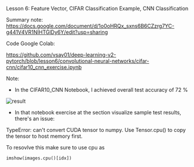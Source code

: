 Lesson 6: Feature Vector, CIFAR Classification Example, CNN Classification

Summary note: https://docs.google.com/document/d/1o0oHRQx_sxns6B6CZzrg7YC-g441V4VR1NIHTGlDy6Y/edit?usp=sharing

Code Google Colab:

https://github.com/vsay01/deep-learning-v2-pytorch/blob/lesson6/convolutional-neural-networks/cifar-cnn/cifar10_cnn_exercise.ipynb

Note:

- In the CIFAR10_CNN Notebook, I achieved overall test accuracy of 72 %

![result](https://docs.google.com/uc?id=11sO7IlyDmGiNCPAJWSouQ6OHWXfWbIZq)

- In that notebook exercise at the section visualize sample test results, there's an issue:

TypeError: can't convert CUDA tensor to numpy. Use Tensor.cpu() to copy the tensor to host memory first.

To resovlve this make sure to use cpu as 

```imshow(images.cpu()[idx])```
